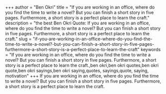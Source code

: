 +++
author = "Ben Okri"
title = "If you are working in an office, where do you find the time to write a novel? But you can finish a short story in five pages. Furthermore, a short story is a perfect place to learn the craft."
description = "the best Ben Okri Quote: If you are working in an office, where do you find the time to write a novel? But you can finish a short story in five pages. Furthermore, a short story is a perfect place to learn the craft."
slug = "if-you-are-working-in-an-office-where-do-you-find-the-time-to-write-a-novel?-but-you-can-finish-a-short-story-in-five-pages-furthermore-a-short-story-is-a-perfect-place-to-learn-the-craft"
keywords = "If you are working in an office, where do you find the time to write a novel? But you can finish a short story in five pages. Furthermore, a short story is a perfect place to learn the craft.,ben okri,ben okri quotes,ben okri quote,ben okri sayings,ben okri saying,quotes, sayings,quote, saying, motivation"
+++
If you are working in an office, where do you find the time to write a novel? But you can finish a short story in five pages. Furthermore, a short story is a perfect place to learn the craft.
